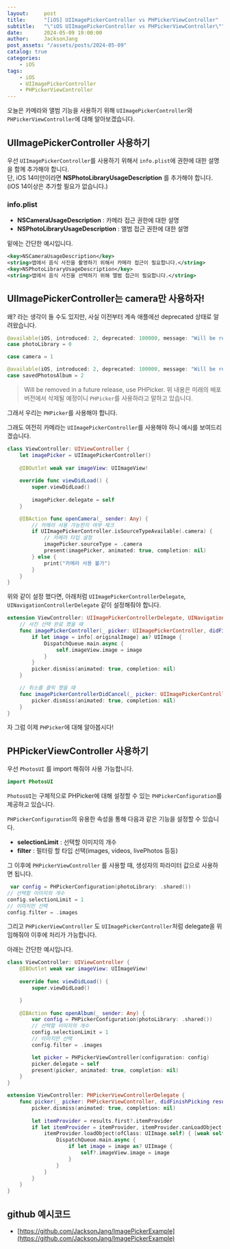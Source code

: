```yaml
---
layout:     post
title:      "[iOS] UIImagePickerController vs PHPickerViewController"
subtitle:   "\"iOS UIImagePickerController vs PHPickerViewController\""
date:       2024-05-09 19:00:00
author:     JacksonJang
post_assets: "/assets/posts/2024-05-09"
catalog: true
categories:
    - iOS
tags:
    - iOS
    - UIImagePickerController
    - PHPickerViewController
---
```


오늘은 카메라와 앨범 기능을 사용하기 위해 `UIImagePickerController`와 `PHPickerViewController`에 대해 알아보겠습니다.

## UIImagePickerController 사용하기

우선 `UIImagePickerController`를 사용하기 위해서 `info.plist`에 권한에 대한 설명을 함께 추가해야 합니다.
<br />
단, iOS 14미만이라면 **NSPhotoLibraryUsageDescription** 를 추가해야 합니다.(iOS 14이상은 추가할 필요가 없습니다.)

### info.plist
- **NSCameraUsageDescription** : 카메라 접근 권한에 대한 설명
- **NSPhotoLibraryUsageDescription** : 앨범 접근 권한에 대한 설명

밑에는 간단한 예시입니다.

```xml
<key>NSCameraUsageDescription</key>
<string>앱에서 음식 사진을 촬영하기 위해서 카메라 접근이 필요합니다.</string>
<key>NSPhotoLibraryUsageDescription</key>
<string>앱에서 음식 사진을 선택하기 위해 앨범 접근이 필요합니다.</string>
```

## UIImagePickerController는 camera만 사용하자!
왜? 라는 생각이 들 수도 있지만, 사실 이전부터 계속 애플에선 deprecated 상태로 알려왔습니다.

```swift
@available(iOS, introduced: 2, deprecated: 100000, message: "Will be removed in a future release, use PHPicker.")
case photoLibrary = 0

case camera = 1

@available(iOS, introduced: 2, deprecated: 100000, message: "Will be removed in a future release, use PHPicker.")
case savedPhotosAlbum = 2
```

> Will be removed in a future release, use PHPicker.
위 내용은 미래의 배포 버전에서 삭제될 예정이니 `PHPicker`를 사용하라고 말하고 있습니다.

그래서 우리는 `PHPicker`를 사용해야 합니다.

그래도 여전히 카메라는 `UIImagePickerController`를 사용해야 하니 예시를 보여드리겠습니다.

```swift
class ViewController: UIViewController {
    let imagePicker = UIImagePickerController()
    
    @IBOutlet weak var imageView: UIImageView!
    
    override func viewDidLoad() {
        super.viewDidLoad()
        
        imagePicker.delegate = self
    }

    @IBAction func openCamera(_ sender: Any) {
        // 카메라 사용 가능한지 여부 체크
        if UIImagePickerController.isSourceTypeAvailable(.camera) {
            // 카메라 타입 설정
            imagePicker.sourceType = .camera
            present(imagePicker, animated: true, completion: nil)
        } else {
            print("카메라 사용 불가")
        }
    }
}
```

위와 같이 설정 했다면, 아래처럼 `UIImagePickerControllerDelegate`, `UINavigationControllerDelegate` 같이 설정해줘야 합니다.

```swift
extension ViewController: UIImagePickerControllerDelegate, UINavigationControllerDelegate {
    // 사진 선택 완료 했을 때
    func imagePickerController(_ picker: UIImagePickerController, didFinishPickingMediaWithInfo info: [UIImagePickerController.InfoKey : Any]) {
        if let image = info[.originalImage] as? UIImage {
            DispatchQueue.main.async {
                self.imageView.image = image
            }
        }
        picker.dismiss(animated: true, completion: nil)
    }

    // 취소를 클릭 했을 때
    func imagePickerControllerDidCancel(_ picker: UIImagePickerController) {
        picker.dismiss(animated: true, completion: nil)
    }
}
```

자 그럼 이제 `PHPicker`에 대해 알아봅시다!

## PHPickerViewController 사용하기

우선 `PhotosUI` 를 import 해줘야 사용 가능합니다.
```swift
import PhotosUI
```

`PhotosUI`는 구체적으로 PHPicker에 대해 설정할 수 있는 `PHPickerConfiguration`를 제공하고 있습니다.

`PHPickerConfiguration`의 유용한 속성을 통해 다음과 같은 기능을 설정할 수 있습니다.
- **selectionLimit** : 선택할 이미지의 개수
- **filter** : 필터링 할 타입 선택(images, videos, livePhotos 등등)

그 이후에 `PHPickerViewController` 를 사용할 때, 생성자의 파라미터 값으로 사용하면 됩니다.
```swift
 var config = PHPickerConfiguration(photoLibrary: .shared())
// 선택할 이미지의 개수
config.selectionLimit = 1
// 이미지만 선택
config.filter = .images
```

그리고 `PHPickerViewController` 도 `UIImagePickerController`처럼 delegate을 위임해줘야 이후에 처리가 가능합니다.

아래는 간단한 예시입니다.
```swift
class ViewController: UIViewController {
    @IBOutlet weak var imageView: UIImageView!
    
    override func viewDidLoad() {
        super.viewDidLoad()

    }
    
    @IBAction func openAlbum(_ sender: Any) {
        var config = PHPickerConfiguration(photoLibrary: .shared())
        // 선택할 이미지의 개수
        config.selectionLimit = 1
        // 이미지만 선택
        config.filter = .images

        let picker = PHPickerViewController(configuration: config)
        picker.delegate = self
        present(picker, animated: true, completion: nil)
    }
}

extension ViewController: PHPickerViewControllerDelegate {
    func picker(_ picker: PHPickerViewController, didFinishPicking results: [PHPickerResult]) {
        picker.dismiss(animated: true, completion: nil)
        
        let itemProvider = results.first?.itemProvider
        if let itemProvider = itemProvider, itemProvider.canLoadObject(ofClass: UIImage.self) {
            itemProvider.loadObject(ofClass: UIImage.self) { [weak self] image, error in
                DispatchQueue.main.async {
                    if let image = image as? UIImage {
                        self?.imageView.image = image
                    }
                }
            }
        }
    }
}
```

## github 예시코드
- [https://github.com/JacksonJang/ImagePickerExample](https://github.com/JacksonJang/ImagePickerExample)
